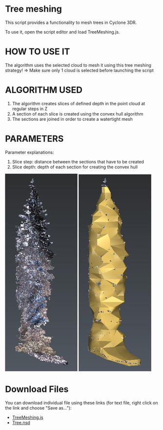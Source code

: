 # Tree meshing

This script provides a functionality to mesh trees in Cyclone 3DR.

To use it, open the script editor and load TreeMeshing.js.


# HOW TO USE IT
The algorithm uses the selected cloud to mesh it using this tree meshing strategy! => Make sure only 1 cloud is selected before launching the script

# ALGORITHM USED
1. The algorithm creates slices of defined depth in the point cloud at regular steps in Z
2. A section of each slice is created using the convex hull algorithm
3. The sections are joined in order to create a watertight mesh

# PARAMETERS
Parameter explanations:
1. Slice step: distance between the sections that have to be created
2. Slice depth: depth of each section for creating the convex hull

![alt text](./Screenshot.png "screenshot")
![alt text](./Screenshot2.png "screenshot2")

# Download Files

You can download individual file using these links (for text file, right click on the link and choose "Save as..."):

- [TreeMeshing.js](./TreeMeshing.js)
- [Tree.nsd](./Tree.nsd)
